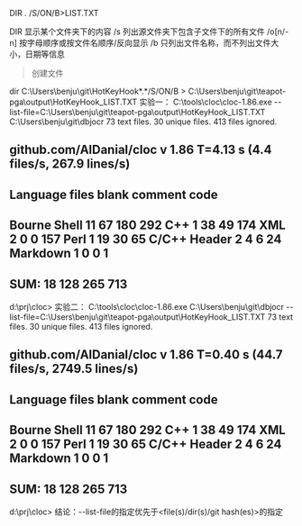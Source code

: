 DIR *.* /S/ON/B>LIST.TXT

DIR 显示某个文件夹下的内容
/s    列出源文件夹下包含子文件下的所有文件
/o[n/-n]  按字母顺序或按文件名顺序/反向显示
/b    只列出文件名称，而不列出文件大小，日期等信息
>  创建文件

dir C:\Users\benju\git\HotKeyHook\*.*/S/ON/B > C:\Users\benju\git\teapot-pga\output\HotKeyHook_LIST.TXT
实验一：
C:\tools\cloc\cloc-1.86.exe --list-file=C:\Users\benju\git\teapot-pga\output\HotKeyHook_LIST.TXT C:\Users\benju\git\dbjocr
      73 text files.
      30 unique files.
     413 files ignored.

github.com/AlDanial/cloc v 1.86  T=4.13 s (4.4 files/s, 267.9 lines/s)
-------------------------------------------------------------------------------
Language                     files          blank        comment           code
-------------------------------------------------------------------------------
Bourne Shell                    11             67            180            292
C++                              1             38             49            174
XML                              2              0              0            157
Perl                             1             19             30             65
C/C++ Header                     2              4              6             24
Markdown                         1              0              0              1
-------------------------------------------------------------------------------
SUM:                            18            128            265            713
-------------------------------------------------------------------------------

d:\prj\cloc>
实验二：
C:\tools\cloc\cloc-1.86.exe C:\Users\benju\git\dbjocr --list-file=C:\Users\benju\git\teapot-pga\output\HotKeyHook_LIST.TXT
      73 text files.
      30 unique files.
     413 files ignored.

github.com/AlDanial/cloc v 1.86  T=0.40 s (44.7 files/s, 2749.5 lines/s)
-------------------------------------------------------------------------------
Language                     files          blank        comment           code
-------------------------------------------------------------------------------
Bourne Shell                    11             67            180            292
C++                              1             38             49            174
XML                              2              0              0            157
Perl                             1             19             30             65
C/C++ Header                     2              4              6             24
Markdown                         1              0              0              1
-------------------------------------------------------------------------------
SUM:                            18            128            265            713
-------------------------------------------------------------------------------

d:\prj\cloc>
结论：--list-file的指定优先于<file(s)/dir(s)/git hash(es)>的指定
